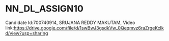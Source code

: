 # NN_DL_ASSIGN10
Candidate Id:700740914, SRUJANA REDDY MAKUTAM, Video link:https://drive.google.com/file/d/1swBwJ3gsdkVw_0Qeqmvz6raZrgeKclkd/view?usp=sharing
